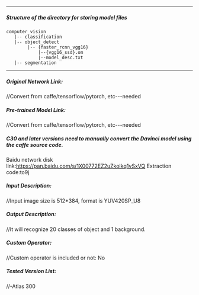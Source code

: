 *******************************************************************************
##### Structure of the directory for storing model files
```
computer_vision
   |-- classification
   |-- object_detect
        |-- {faster_rcnn_vgg16}
            |--{vgg16_ssd}.om
            |--model_desc.txt
   |-- segmentation
```

*******************************************************************************

##### Original Network Link:
//Convert from caffe/tensorflow/pytorch, etc---needed

##### Pre-trained Model Link:
//Convert from caffe/tensorflow/pytorch, etc---needed

##### C30 and later versions need to manually convert the Davinci model using the caffe source code.
Baidu network disk link:https://pan.baidu.com/s/1X00772EZ2uZkoIkq1vSxVQ Extraction code:to9j

##### Input Description:
//Input image size is 512*384, format is YUV420SP_U8

##### Output Description:
//It will recognize 20 classes of object and 1 background.

##### Custom Operator:
//Custom operator is included or not: No

##### Tested Version List:
//-Atlas 300
